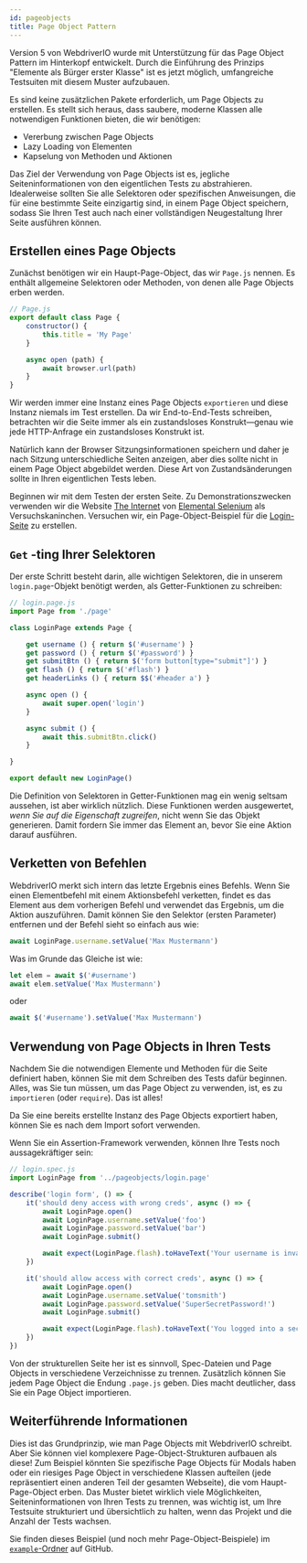 ```yaml
---
id: pageobjects
title: Page Object Pattern
---
```


Version 5 von WebdriverIO wurde mit Unterstützung für das Page Object Pattern im Hinterkopf entwickelt. Durch die Einführung des Prinzips "Elemente als Bürger erster Klasse" ist es jetzt möglich, umfangreiche Testsuiten mit diesem Muster aufzubauen.

Es sind keine zusätzlichen Pakete erforderlich, um Page Objects zu erstellen. Es stellt sich heraus, dass saubere, moderne Klassen alle notwendigen Funktionen bieten, die wir benötigen:

- Vererbung zwischen Page Objects
- Lazy Loading von Elementen
- Kapselung von Methoden und Aktionen

Das Ziel der Verwendung von Page Objects ist es, jegliche Seiteninformationen von den eigentlichen Tests zu abstrahieren. Idealerweise sollten Sie alle Selektoren oder spezifischen Anweisungen, die für eine bestimmte Seite einzigartig sind, in einem Page Object speichern, sodass Sie Ihren Test auch nach einer vollständigen Neugestaltung Ihrer Seite ausführen können.

## Erstellen eines Page Objects

Zunächst benötigen wir ein Haupt-Page-Object, das wir `Page.js` nennen. Es enthält allgemeine Selektoren oder Methoden, von denen alle Page Objects erben werden.

```js
// Page.js
export default class Page {
    constructor() {
        this.title = 'My Page'
    }

    async open (path) {
        await browser.url(path)
    }
}
```

Wir werden immer eine Instanz eines Page Objects `exportieren` und diese Instanz niemals im Test erstellen. Da wir End-to-End-Tests schreiben, betrachten wir die Seite immer als ein zustandsloses Konstrukt&mdash;genau wie jede HTTP-Anfrage ein zustandsloses Konstrukt ist.

Natürlich kann der Browser Sitzungsinformationen speichern und daher je nach Sitzung unterschiedliche Seiten anzeigen, aber dies sollte nicht in einem Page Object abgebildet werden. Diese Art von Zustandsänderungen sollte in Ihren eigentlichen Tests leben.

Beginnen wir mit dem Testen der ersten Seite. Zu Demonstrationszwecken verwenden wir die Website [The Internet](http://the-internet.herokuapp.com) von [Elemental Selenium](http://elementalselenium.com) als Versuchskaninchen. Versuchen wir, ein Page-Object-Beispiel für die [Login-Seite](http://the-internet.herokuapp.com/login) zu erstellen.

## `Get` -ting Ihrer Selektoren

Der erste Schritt besteht darin, alle wichtigen Selektoren, die in unserem `login.page`-Objekt benötigt werden, als Getter-Funktionen zu schreiben:

```js
// login.page.js
import Page from './page'

class LoginPage extends Page {

    get username () { return $('#username') }
    get password () { return $('#password') }
    get submitBtn () { return $('form button[type="submit"]') }
    get flash () { return $('#flash') }
    get headerLinks () { return $$('#header a') }

    async open () {
        await super.open('login')
    }

    async submit () {
        await this.submitBtn.click()
    }

}

export default new LoginPage()
```

Die Definition von Selektoren in Getter-Funktionen mag ein wenig seltsam aussehen, ist aber wirklich nützlich. Diese Funktionen werden ausgewertet, _wenn Sie auf die Eigenschaft zugreifen_, nicht wenn Sie das Objekt generieren. Damit fordern Sie immer das Element an, bevor Sie eine Aktion darauf ausführen.

## Verketten von Befehlen

WebdriverIO merkt sich intern das letzte Ergebnis eines Befehls. Wenn Sie einen Elementbefehl mit einem Aktionsbefehl verketten, findet es das Element aus dem vorherigen Befehl und verwendet das Ergebnis, um die Aktion auszuführen. Damit können Sie den Selektor (ersten Parameter) entfernen und der Befehl sieht so einfach aus wie:

```js
await LoginPage.username.setValue('Max Mustermann')
```

Was im Grunde das Gleiche ist wie:

```js
let elem = await $('#username')
await elem.setValue('Max Mustermann')
```

oder

```js
await $('#username').setValue('Max Mustermann')
```

## Verwendung von Page Objects in Ihren Tests

Nachdem Sie die notwendigen Elemente und Methoden für die Seite definiert haben, können Sie mit dem Schreiben des Tests dafür beginnen. Alles, was Sie tun müssen, um das Page Object zu verwenden, ist, es zu `importieren` (oder `require`). Das ist alles!

Da Sie eine bereits erstellte Instanz des Page Objects exportiert haben, können Sie es nach dem Import sofort verwenden.

Wenn Sie ein Assertion-Framework verwenden, können Ihre Tests noch aussagekräftiger sein:

```js
// login.spec.js
import LoginPage from '../pageobjects/login.page'

describe('login form', () => {
    it('should deny access with wrong creds', async () => {
        await LoginPage.open()
        await LoginPage.username.setValue('foo')
        await LoginPage.password.setValue('bar')
        await LoginPage.submit()

        await expect(LoginPage.flash).toHaveText('Your username is invalid!')
    })

    it('should allow access with correct creds', async () => {
        await LoginPage.open()
        await LoginPage.username.setValue('tomsmith')
        await LoginPage.password.setValue('SuperSecretPassword!')
        await LoginPage.submit()

        await expect(LoginPage.flash).toHaveText('You logged into a secure area!')
    })
})
```

Von der strukturellen Seite her ist es sinnvoll, Spec-Dateien und Page Objects in verschiedene Verzeichnisse zu trennen. Zusätzlich können Sie jedem Page Object die Endung `.page.js` geben. Dies macht deutlicher, dass Sie ein Page Object importieren.

## Weiterführende Informationen

Dies ist das Grundprinzip, wie man Page Objects mit WebdriverIO schreibt. Aber Sie können viel komplexere Page-Object-Strukturen aufbauen als diese! Zum Beispiel könnten Sie spezifische Page Objects für Modals haben oder ein riesiges Page Object in verschiedene Klassen aufteilen (jede repräsentiert einen anderen Teil der gesamten Webseite), die vom Haupt-Page-Object erben. Das Muster bietet wirklich viele Möglichkeiten, Seiteninformationen von Ihren Tests zu trennen, was wichtig ist, um Ihre Testsuite strukturiert und übersichtlich zu halten, wenn das Projekt und die Anzahl der Tests wachsen.

Sie finden dieses Beispiel (und noch mehr Page-Object-Beispiele) im [`example`-Ordner](https://github.com/webdriverio/webdriverio/tree/main/examples/pageobject) auf GitHub.